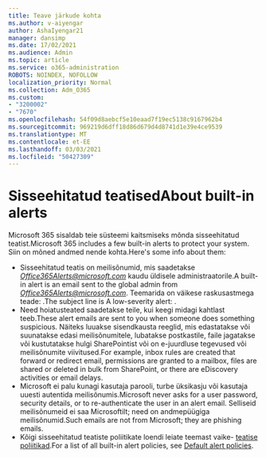 ```yaml
---
title: Teave järkude kohta
ms.author: v-aiyengar
author: AshaIyengar21
manager: dansimp
ms.date: 17/02/2021
ms.audience: Admin
ms.topic: article
ms.service: o365-administration
ROBOTS: NOINDEX, NOFOLLOW
localization_priority: Normal
ms.collection: Adm_O365
ms.custom:
- "3200002"
- "7670"
ms.openlocfilehash: 54f09d8aebcf5e10eaad7f19ec5138c9167962b4
ms.sourcegitcommit: 969219d6dff18d86d679d4d8741d1e39e4ce9539
ms.translationtype: MT
ms.contentlocale: et-EE
ms.lasthandoff: 03/03/2021
ms.locfileid: "50427309"
---
```

# <a name="about-built-in-alerts"></a><span data-ttu-id="d2ab1-102">Sisseehitatud teatised</span><span class="sxs-lookup"><span data-stu-id="d2ab1-102">About built-in alerts</span></span>

<span data-ttu-id="d2ab1-103">Microsoft 365 sisaldab teie süsteemi kaitsmiseks mõnda sisseehitatud teatist.</span><span class="sxs-lookup"><span data-stu-id="d2ab1-103">Microsoft 365 includes a few built-in alerts to protect your system.</span></span> <span data-ttu-id="d2ab1-104">Siin on mõned andmed nende kohta.</span><span class="sxs-lookup"><span data-stu-id="d2ab1-104">Here's some info about them:</span></span>

- <span data-ttu-id="d2ab1-105">Sisseehitatud teatis on meilisõnumid, mis saadetakse *Office365Alerts@microsoft.com* kaudu üldisele administraatorile.</span><span class="sxs-lookup"><span data-stu-id="d2ab1-105">A built-in alert is an email sent to the global admin from *Office365Alerts@microsoft.com*.</span></span> <span data-ttu-id="d2ab1-106">Teemarida on väikese raskusastmega teade: <name of alert policy> .</span><span class="sxs-lookup"><span data-stu-id="d2ab1-106">The subject line is A low-severity alert: <name of alert policy>.</span></span>
- <span data-ttu-id="d2ab1-107">Need hoiatusteated saadetakse teile, kui keegi midagi kahtlast teeb.</span><span class="sxs-lookup"><span data-stu-id="d2ab1-107">These alert emails are sent to you when someone does something suspicious.</span></span> <span data-ttu-id="d2ab1-108">Näiteks luuakse sisendkausta reeglid, mis edastatakse või suunatakse edasi meilisõnumitele, lubatakse postkastile, faile jagatakse või kustutatakse hulgi SharePointist või on e-juurdluse tegevused või meilisõnumite viivitused.</span><span class="sxs-lookup"><span data-stu-id="d2ab1-108">For example, inbox rules are created that forward or redirect email, permissions are granted to a mailbox, files are shared or deleted in bulk from SharePoint, or there are eDiscovery activities or email delays.</span></span>
- <span data-ttu-id="d2ab1-109">Microsoft ei palu kunagi kasutaja parooli, turbe üksikasju või kasutaja uuesti autentida meilisõnumis.</span><span class="sxs-lookup"><span data-stu-id="d2ab1-109">Microsoft never asks for a user password, security details, or to re-authenticate the user in an alert email.</span></span> <span data-ttu-id="d2ab1-110">Selliseid meilisõnumeid ei saa Microsoftilt; need on andmepüügiga meilisõnumid.</span><span class="sxs-lookup"><span data-stu-id="d2ab1-110">Such emails are not from Microsoft; they are phishing emails.</span></span>
- <span data-ttu-id="d2ab1-111">Kõigi sisseehitatud teatiste poliitikate loendi leiate teemast vaike- [teatise poliitikad](https://go.microsoft.com/fwlink/?linkid=2103170).</span><span class="sxs-lookup"><span data-stu-id="d2ab1-111">For a list of all built-in alert policies, see [Default alert policies](https://go.microsoft.com/fwlink/?linkid=2103170).</span></span>